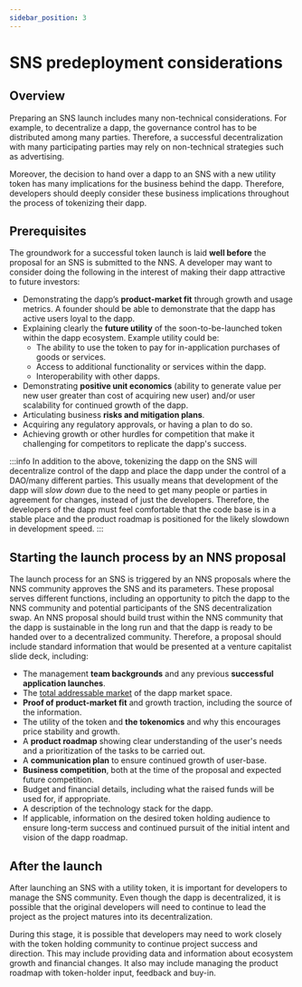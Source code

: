 ```yaml
---
sidebar_position: 3
---
```

# SNS predeployment considerations

## Overview

Preparing an SNS launch includes many non-technical considerations.
For example, to decentralize a dapp, the governance control has to be distributed
among many parties. Therefore, a successful decentralization with many participating 
parties may rely on non-technical strategies such as advertising.

Moreover, the decision to hand over a dapp to an SNS with a new utility token has many
implications for the business behind the dapp.
Therefore, developers should deeply consider these business implications throughout
the process of tokenizing their dapp.
 
## Prerequisites

The groundwork for a successful token launch is laid **well before** the proposal for an SNS is submitted to the NNS. A developer may want to consider doing the following in the interest of making their dapp attractive to future investors:
* Demonstrating the dapp’s **product-market fit** through growth and usage metrics. A founder should be able to demonstrate that the dapp has active users loyal to the dapp.
* Explaining clearly the **future utility** of the soon-to-be-launched token within the dapp ecosystem. Example utility could be:
    * The ability to use the token to pay for in-application purchases of goods or services.
    * Access to additional functionality or services within the dapp.
    * Interoperability with other dapps.
* Demonstrating **positive unit economics** (ability to generate value per new user greater than cost of acquiring new user) and/or user scalability for continued growth of the dapp.
* Articulating business **risks and mitigation plans**.
* Acquiring any regulatory approvals, or having a plan to do so.
* Achieving growth or other hurdles for competition that make it challenging for competitors to replicate the dapp's success.

:::info
In addition to the above, tokenizing the dapp on the SNS will decentralize control of the dapp and place the dapp under the control of a DAO/many different parties. This usually means that development of the dapp will *slow down* due to the need to get many people or parties in agreement for changes, instead of just the developers. Therefore, the developers of the dapp must feel comfortable that the code base is in a stable place and the product roadmap is positioned for the likely slowdown in development speed.
:::


## Starting the launch process by an NNS proposal
The launch process for an SNS is triggered by an NNS proposals where the NNS community approves the
SNS and its parameters. These proposal serves different functions, including an opportunity to pitch the dapp to the NNS community and potential participants of the SNS decentralization swap. 
An NNS proposal should build trust within the NNS community that the dapp is sustainable in the long run and that the dapp is ready to be handed over to a decentralized community.
Therefore, a proposal should include standard information that would be presented at a venture
capitalist slide deck, including:
* The management **team backgrounds** and any previous **successful application launches**.
* The [total addressable market](https://en.wikipedia.org/wiki/Total_addressable_market) of the dapp market space.
* **Proof of product-market fit** and growth traction, including the source of the information.
* The utility of the token and **the tokenomics** and why this encourages price stability and growth.
* A **product roadmap** showing clear understanding of the user's needs and a prioritization of the tasks to be carried out.
* A **communication plan** to ensure continued growth of user-base.
* **Business competition**, both at the time of the proposal and expected future competition.
* Budget and financial details, including what the raised funds will be used for, if appropriate.
* A description of the technology stack for the dapp.
* If applicable, information on the desired token holding audience to ensure long-term success and continued pursuit of the initial intent and vision of the dapp roadmap.

## After the launch
After launching an SNS with a utility token,
it is important for developers to manage the SNS community.
Even though the dapp is decentralized, it is possible that the original developers will need
to continue to lead the project as the project matures into its decentralization.  

During this stage, it is possible that developers may need to work closely with the token
holding community to continue project success and direction.
This may include providing data and information about ecosystem growth and financial changes.
It also may include managing the product roadmap with token-holder input, feedback and buy-in.
